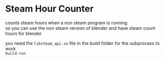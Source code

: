# Steam Hour Counter

counts steam hours when a non steam program is running\
so you can use the non steam version of blender and have steam count hours for blender

you need the `libsteam_api.so` file in the build folder for the subprocess to work\
`build-run`

